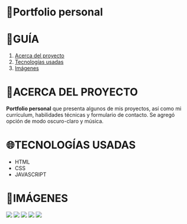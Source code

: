 # **📂Portfolio personal**

# **📑GUÍA**

<ol>
     <li><a href="#acerca-del-proyecto">Acerca del proyecto</a></li>
     <li><a href="#tecnologías-usadas">Tecnologías usadas</a></li>
     <li><a href="#imágenes">Imágenes</a></li>
</ol>

# **💬ACERCA DEL PROYECTO**

**Portfolio personal** que presenta algunos de mis proyectos, así como mi currículum, habilidades técnicas y formulario de contacto.
Se agregó opción de modo oscuro-claro y música.

# **🌐TECNOLOGÍAS USADAS**

* HTML
* CSS
* JAVASCRIPT


# **📸IMÁGENES**

![]([https://res.cloudinary.com/dos3i5jqy/image/upload/v1677759546/custom-sports/customsports1_hqnrft.jpg](https://res.cloudinary.com/carina-bosio/image/upload/v1694529106/01_v9dkds.png))
![]([https://res.cloudinary.com/dos3i5jqy/image/upload/v1677756437/custom-sports/customsports2_c2u5yk.jpg](https://res.cloudinary.com/carina-bosio/image/upload/v1694529107/02_jojxwj.png))
![]([https://res.cloudinary.com/dos3i5jqy/image/upload/v1677756436/custom-sports/customsports3_vrdpde.jpg](https://res.cloudinary.com/carina-bosio/image/upload/v1694529107/03_wpfslv.png))
![]([https://res.cloudinary.com/dos3i5jqy/image/upload/v1677756437/custom-sports/customsports4_iyegjw.jpg](https://res.cloudinary.com/carina-bosio/image/upload/v1694529108/04_xjv33r.png))
![]([https://res.cloudinary.com/dos3i5jqy/image/upload/v1677756437/custom-sports/customports5_wdpqsr.jpg](https://res.cloudinary.com/carina-bosio/image/upload/v1694529107/05_uomfih.png)https://res.cloudinary.com/carina-bosio/image/upload/v1694529107/05_uomfih.png)




